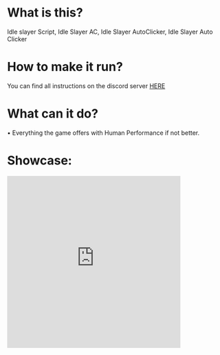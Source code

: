 <h1 id="what-is-this-">What is this?</h1>
<p>Idle slayer Script, Idle Slayer AC, Idle Slayer AutoClicker, Idle Slayer Auto Clicker</p>
<h1 id="how-to-make-it-run-">How to make it run?</h1>
<p>You can find all instructions on the discord server <a href="https://discord.gg/aEaBr77UDn">HERE</a></p>
<h1 id="what-can-it-do-">What can it do?</h1>
<p>• Everything the game offers with Human Performance if not better.</p>
<h1>Showcase:</h1>
<iframe width="80%" height="400px" src="https://www.youtube.com/watch?v=uDY0wCMQZX8" allowfullscreen
  frameborder="0" allow="accelerometer; autoplay; clipboard-write; encrypted-media; gyroscope; picture-in-picture"
  alt="SquadAutoMortars Demo Video"></iframe>
